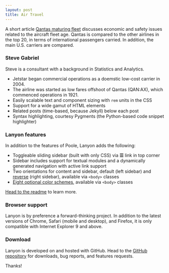```yaml
---
layout: post
title: Air Travel
---
```


A short article [Qantas maturing fleet](http://rpubs.com/steve_g/368567) discusses economic and safety issues related to the aircraft fleet age. Qantas is compared to the other airlines in the top 20, in terms of international passengers carried. In addition, the main U.S. carriers are compared.

### Steve Gabriel

Steve is a consultant with a background in Statistics and Analytics. 

* Jetstar began commercial operations as a doemstic low-cost carrier in 2004.
* The airline was started as low fares offshoot of Qantas (QAN:AX), which commenced operations in 1921. 
* Easily scalable text and component sizing with `rem` units in the CSS
* Support for a wide gamut of HTML elements
* Related posts (time-based, because Jekyll) below each post
* Syntax highlighting, courtesy Pygments (the Python-based code snippet highlighter)

### Lanyon features

In addition to the features of Poole, Lanyon adds the following:

* Toggleable sliding sidebar (built with only CSS) via **☰** link in top corner
* Sidebar includes support for textual modules and a dynamically generated navigation with active link support
* Two orientations for content and sidebar, default (left sidebar) and [reverse](https://github.com/poole/lanyon#reverse-layout) (right sidebar), available via `<body>` classes
* [Eight optional color schemes](https://github.com/poole/lanyon#themes), available via `<body>` classes

[Head to the readme](https://github.com/poole/lanyon#readme) to learn more.

### Browser support

Lanyon is by preference a forward-thinking project. In addition to the latest versions of Chrome, Safari (mobile and desktop), and Firefox, it is only compatible with Internet Explorer 9 and above.

### Download

Lanyon is developed on and hosted with GitHub. Head to the <a href="https://github.com/poole/lanyon">GitHub repository</a> for downloads, bug reports, and features requests.

Thanks!
